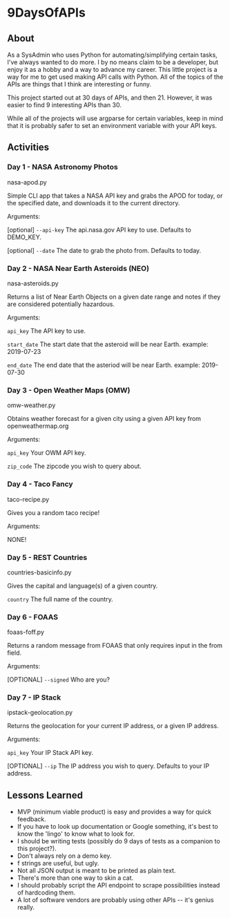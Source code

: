 # 9DaysOfAPIs

## About
As a SysAdmin who uses Python for automating/simplifying certain tasks, I've always wanted to do more.
I by no means claim to be a developer, but enjoy it as a hobby and a way to advance my career.
This little project is a way for me to get used making API calls with Python. All of the topics
of the APIs are things that I think are interesting or funny.

This project started out at 30 days of APIs, and then 21. However, it was easier to find 9 interesting APIs
than 30.

While all of the projects will use argparse for certain variables, keep in mind that it is probably safer to 
set an environment variable with your API keys.

## Activities
### Day 1 - NASA Astronomy Photos
nasa-apod.py

Simple CLI app that takes a NASA API key and grabs the APOD for today, or the specified date, and downloads it to the current directory.

Arguments:

[optional] `--api-key` The api.nasa.gov API key to use. Defaults to DEMO_KEY.

[optional] `--date` The date to grab the photo from. Defaults to today.

### Day 2 - NASA Near Earth Asteroids (NEO)
nasa-asteroids.py

Returns a list of Near Earth Objects on a given date range and notes if they are considered potentially hazardous.

Arguments:

<REQUIRED>`api_key` The API key to use.

<REQUIRED>`start_date` The start date that the asteroid will be near Earth. example: 2019-07-23

<REQUIRED>`end_date` The end date that the asteriod will be near Earth. example: 2019-07-30

### Day 3 - Open Weather Maps (OMW)
omw-weather.py

Obtains weather forecast for a given city using a given API key from openweathermap.org

Arguments:

<REQUIRED> `api_key` Your OWM API key.

<REQUIRED> `zip_code` The zipcode you wish to query about.

### Day 4 - Taco Fancy
taco-recipe.py 

Gives you a random taco recipe!

Arguments:

NONE!

### Day 5 - REST Countries
countries-basicinfo.py

Gives the capital and language(s) of a given country.

<REQUIRED> `country` The full name of the country.

### Day 6 - FOAAS
foaas-foff.py

Returns a random message from FOAAS that only requires input in the from field.

Arguments:

[OPTIONAL] `--signed` Who are you?

### Day 7 - IP Stack
ipstack-geolocation.py

Returns the geolocation for your current IP address, or a given IP address.

Arguments:

<REQUIRED> `api_key` Your IP Stack API key.

[OPTIONAL] `--ip` The IP address you wish to query. Defaults to your IP address.

## Lessons Learned
- MVP (minimum viable product) is easy and provides a way for quick feedback.
- If you have to look up documentation or Google something, it's best to know the 'lingo' to know what to look for.
- I should be writing tests (possibly do 9 days of tests as a companion to this project?).
- Don't always rely on a demo key.
- f strings are useful, but ugly.
- Not all JSON output is meant to be printed as plain text.
- There's more than one way to skin a cat. 
- I should probably script the API endpoint to scrape possibilities instead of hardcoding them.
- A lot of software vendors are probably using other APIs -- it's genius really.